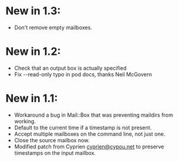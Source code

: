 # New in 1.3:

* Don't remove empty mailboxes.

# New in 1.2:

* Check that an output box is actually specified
* Fix --read-only typo in pod docs, thanks Neil McGovern

# New in 1.1:

* Workaround a bug in Mail::Box that was preventing maildirs 
  from working.
* Default to the current time if a timestamp is not present.
* Accept multiple mailboxes on the command line, not just one.
* Close the source mailbox now.
* Modified patch from Cyprien <cyprien@cypou.net> to preserve 
  timestamps on the input mailbox. 
